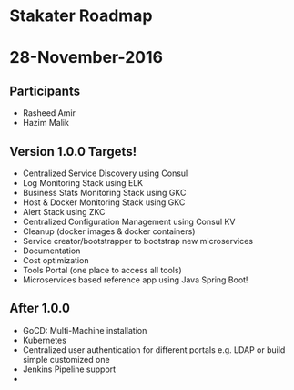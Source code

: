 Stakater Roadmap
================


# 28-November-2016

## Participants

* Rasheed Amir
* Hazim Malik

## Version 1.0.0 Targets!

* Centralized Service Discovery using Consul
* Log Monitoring Stack using ELK
* Business Stats Monitoring Stack using GKC
* Host & Docker Monitoring Stack using GKC
* Alert Stack using ZKC
* Centralized Configuration Management using Consul KV
* Cleanup (docker images & docker containers)
* Service creator/bootstrapper to bootstrap new microservices
* Documentation
* Cost optimization
* Tools Portal (one place to access all tools)
* Microservices based reference app using Java Spring Boot!

## After 1.0.0

* GoCD: Multi-Machine installation
* Kubernetes
* Centralized user authentication for different portals e.g. LDAP or build simple customized one
* Jenkins Pipeline support
* 
